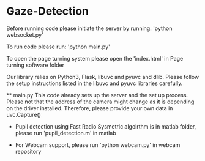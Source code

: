 # Gaze-Detection

Before running code please initiate the server by running:
'python websocket.py'

To run code please run: 
'python main.py'

To open the page turning system please open the 
'index.html' in Page turning software folder

Our library relies on Python3, Flask, libuvc and pyuvc and dlib. 
Please follow the setup instructions listed in the libuvc and pyuvc libraries carefully.

** main.py
This code  already sets up the server and the set up process. 
Please not that the address of the camera might change as it is depending on the driver installed. Therefore, please provide your own data in uvc.Capture()

- Pupil detection using Fast Radio Sysmetric algoirthm is in matlab folder, please run 
'pupil_detection.m' in matlab

- For Webcam support, please run 
'python webcam.py' in webcam repository
